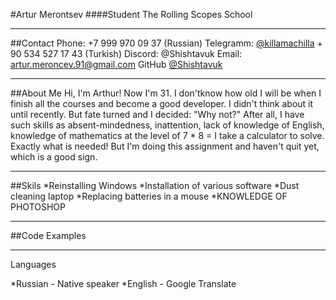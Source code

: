 #Artur Merontsev
####Student The Rolling Scopes School

------------------------------------                                    -------------------------

##Contact 
Phone: +7 999 970 09 37 (Russian)                                       Telegramm: [@killamachilla](https://t.me/killamachilla) 
       + 90 534 527 17 43 (Turkish)                                     Discord: @Shishtavuk
Email: [artur.meroncev.91@gmail.com](artur.meroncev.91@gmail.com)       GitHub [@Shishtavuk](https://github.com/Shishtavuk)

-----------------------------------------------------------------------------------------------------------------

##About Me
Hi, I'm Arthur! Now I'm 31. I don'tknow how old I will be when I finish all the courses and become a good developer. I didn't think about it until recently. But fate turned and I decided: "Why not?" After all, I have such skills as absent-mindedness, inattention, lack of knowledge of English, knowledge of mathematics at the level of 7 * 8 = I take a calculator to solve. Exactly what is needed! But I'm doing this assignment and haven't quit yet, which is a good sign.

-----------------------------------------------------------------------------------------------------------------

##Skils
   *Reinstalling Windows
   *Installation of various software
   *Dust cleaning laptop
   *Replacing batteries in a mouse
   *KNOWLEDGE OF PHOTOSHOP

-------------------------------------------------------------------------------------------------------------

   ##Code Examples

   <title>no coding skills</title>

--------------------------------------------------------------------------------------------------------------

   Languages

   *Russian - Native speaker
   *English - Google Translate

